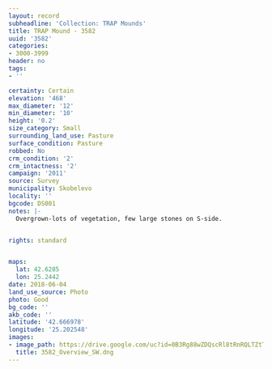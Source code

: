 ```yaml
---
layout: record
subheadline: 'Collection: TRAP Mounds'
title: TRAP Mound - 3582
uuid: '3582'
categories:
- 3000-3999
header: no
tags:
- ''

certainty: Certain
elevation: '468'
max_diameter: '12'
min_diameter: '10'
height: '0.2'
size_category: Small
surrounding_land_use: Pasture
surface_condition: Pasture
robbed: No
crm_condition: '2'
crm_intactness: '2'
campaign: '2011'
source: Survey
municipality: Skobelevo
locality: ''
bgcode: DS001
notes: |-
  Overgrown-lots of vegetation, few large stones on S-side.


rights: standard


maps:
  lat: 42.6285
  lon: 25.2442
date: 2018-06-04
land_use_source: Photo
photo: Good
bg_code: ''
akb_code: ''
latitude: '42.666978'
longitude: '25.202548'
images:
- image_path: https://drive.google.com/uc?id=0B3Rg88wZDQscRl8tRnRQLTZtTHc
  title: 3582_Overview_SW.dng
---
```

